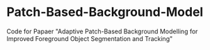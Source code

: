 Patch-Based-Background-Model
============================

Code for Papaer "Adaptive Patch-Based Background Modelling for Improved Foreground Object Segmentation and Tracking"
